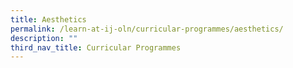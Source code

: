 ```yaml
---
title: Aesthetics
permalink: /learn-at-ij-oln/curricular-programmes/aesthetics/
description: ""
third_nav_title: Curricular Programmes
---
```

